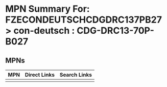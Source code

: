 



# MPN Summary For: FZECONDEUTSCHCDGDRC137PB27 > con-deutsch : CDG-DRC13-70P-B027

## MPNs
  

|MPN|Direct Links|Search Links|
| :--- | :--- | :--- |
||||

